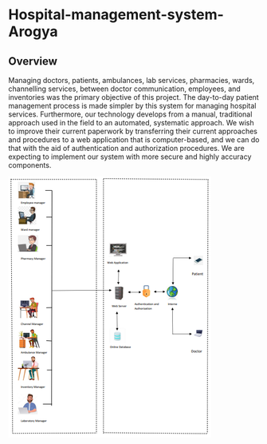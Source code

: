 # Hospital-management-system-Arogya
## Overview
Managing doctors, patients, ambulances, lab services, pharmacies, wards, channelling services, 
between doctor communication, employees, and inventories was the primary objective of this project. 
The day-to-day patient management process is made simpler by this system for managing hospital 
services. Furthermore, our technology develops from a manual, traditional approach used in the field to 
an automated, systematic approach. We wish to improve their current paperwork by transferring their 
current approaches and procedures to a web application that is computer-based, and we can do that with 
the aid of authentication and authorization procedures. We are expecting to implement our system with 
more secure and highly accuracy components.

![System Overview](https://github.com/chamalkaMarasinghe/Hospital-management-system-Arogya-/blob/main/Capture.PNG)
